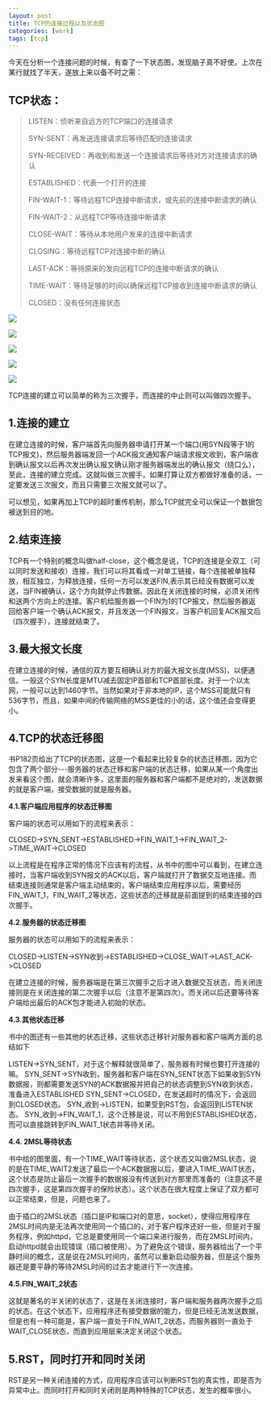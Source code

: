 ```yaml
---
layout: post
title: TCP的连接过程以及状态图
categories: [work]
tags: [tcp]
---
```


今天在分析一个连接问题的时候，有查了一下状态图，发现脑子真不好使。上次在某行就找了半天，遂放上来以备不时之需：

## TCP状态： ##
> 
> LISTEN：侦听来自远方的TCP端口的连接请求
> 
> SYN-SENT：再发送连接请求后等待匹配的连接请求
> 
> SYN-RECEIVED：再收到和发送一个连接请求后等待对方对连接请求的确认
> 
> ESTABLISHED：代表一个打开的连接
> 
> FIN-WAIT-1：等待远程TCP连接中断请求，或先前的连接中断请求的确认
> 
> FIN-WAIT-2：从远程TCP等待连接中断请求
> 
> CLOSE-WAIT：等待从本地用户发来的连接中断请求
> 
> CLOSING：等待远程TCP对连接中断的确认
> 
> LAST-ACK：等待原来的发向远程TCP的连接中断请求的确认
> 
> TIME-WAIT：等待足够的时间以确保远程TCP接收到连接中断请求的确认
> 
> CLOSED：没有任何连接状态

![](https://public.sn2.livefilestore.com/y1p6tKhPvwl2AUNFDA7SKuNfMA0CNogRqKSXgjGLKnKpNb97vOmuPuuqwJmRBIWxDsLJEIS7b6569_mLmD2wG5d2A/2810527642457071166.png?psid=1)

![](https://public.sn2.livefilestore.com/y1pDgbRI9bDAbiL3mEWdZMWRZ9gkDrjPG4peXAWfOHCQ09w8RIHHII6SWG603AI322DphZe4b3awvyaiX2dFawnNQ/641199996948314474.jpg?psid=1)

![](https://public.sn2.livefilestore.com/y1pVL78oivizNsHYNiC2IosokDE4U975XXZWsSQCwhHw-_k9hMGOZbx93H1gTOdXGZ7rbR-d1JUYabvnzTEFMtcqg/641199996948314489.jpg?psid=1)

![](https://public.sn2.livefilestore.com/y1pilxmj94VudPZqG3oP0cYQWkDpnJlQM4eabrevUlvwnohAtr6j1CP92yrH_tk6XLUHyZISCwVPo8iGnaQ6FSvPg/641199996948314512.jpg?psid=1)

![](https://public.sn2.livefilestore.com/y1pYCLFXtdU6VgkWsogdtU1eFeobTsgBoKq-WCYkXqaZL8qtUq-s4zDgGliRdBh34vnsy1t0g-f1FKSAOIM_aJR4g/641199996948314522.jpg?psid=1)

TCP连接的建立可以简单的称为三次握手，而连接的中止则可以叫做四次握手。

## 1.连接的建立 ##
在建立连接的时候，客户端首先向服务器申请打开某一个端口(用SYN段等于1的TCP报文)，然后服务器端发回一个ACK报文通知客户端请求报文收到，客户端收到确认报文以后再次发出确认报文确认刚才服务器端发出的确认报文（绕口么），至此，连接的建立完成。这就叫做三次握手。如果打算让双方都做好准备的话，一定要发送三次报文，而且只需要三次报文就可以了。

可以想见，如果再加上TCP的超时重传机制，那么TCP就完全可以保证一个数据包被送到目的地。

## 2.结束连接 ##
TCP有一个特别的概念叫做half-close，这个概念是说，TCP的连接是全双工（可以同时发送和接收）连接，我们可以将其看成一对单工链接，每个连接被单独释放，相互独立，为释放连接，任何一方可以发送FIN,表示其已经没有数据可以发送，当FIN被确认，这个方向就停止传数据。因此在关闭连接的时候，必须关闭传和送两个方向上的连接。客户机给服务器一个FIN为1的TCP报文，然后服务器返回给客户端一个确认ACK报文，并且发送一个FIN报文，当客户机回复ACK报文后（四次握手），连接就结束了。

## 3.最大报文长度 ##
在建立连接的时候，通信的双方要互相确认对方的最大报文长度(MSS)，以便通信。一般这个SYN长度是MTU减去固定IP首部和TCP首部长度。对于一个以太网，一般可以达到1460字节。当然如果对于非本地的IP，这个MSS可能就只有536字节，而且，如果中间的传输网络的MSS更佳的小的话，这个值还会变得更小。

## 4.TCP的状态迁移图 ##
书P182页给出了TCP的状态图，这是一个看起来比较复杂的状态迁移图，因为它包含了两个部分---服务器的状态迁移和客户端的状态迁移，如果从某一个角度出发来看这个图，就会清晰许多，这里面的服务器和客户端都不是绝对的，发送数据的就是客户端，接受数据的就是服务器。

**4.1.客户端应用程序的状态迁移图**

客户端的状态可以用如下的流程来表示：

CLOSED->SYN_SENT->ESTABLISHED->FIN_WAIT_1->FIN_WAIT_2->TIME_WAIT->CLOSED

以上流程是在程序正常的情况下应该有的流程，从书中的图中可以看到，在建立连接时，当客户端收到SYN报文的ACK以后，客户端就打开了数据交互地连接。而结束连接则通常是客户端主动结束的，客户端结束应用程序以后，需要经历FIN_WAIT_1，FIN_WAIT_2等状态，这些状态的迁移就是前面提到的结束连接的四次握手。

**4.2.服务器的状态迁移图**

服务器的状态可以用如下的流程来表示：

CLOSED->LISTEN->SYN收到->ESTABLISHED->CLOSE_WAIT->LAST_ACK->CLOSED

在建立连接的时候，服务器端是在第三次握手之后才进入数据交互状态，而关闭连接则是在关闭连接的第二次握手以后（注意不是第四次）。而关闭以后还要等待客户端给出最后的ACK包才能进入初始的状态。

**4.3.其他状态迁移**

书中的图还有一些其他的状态迁移，这些状态迁移针对服务器和客户端两方面的总结如下

LISTEN->SYN_SENT，对于这个解释就很简单了，服务器有时候也要打开连接的嘛。
SYN_SENT->SYN收到，服务器和客户端在SYN_SENT状态下如果收到SYN数据报，则都需要发送SYN的ACK数据报并把自己的状态调整到SYN收到状态，准备进入ESTABLISHED
SYN_SENT->CLOSED，在发送超时的情况下，会返回到CLOSED状态。
SYN_收到->LISTEN，如果受到RST包，会返回到LISTEN状态。
SYN_收到->FIN_WAIT_1，这个迁移是说，可以不用到ESTABLISHED状态，而可以直接跳转到FIN_WAIT_1状态并等待关闭。

**4.4. 2MSL等待状态**

书中给的图里面，有一个TIME_WAIT等待状态，这个状态又叫做2MSL状态，说的是在TIME_WAIT2发送了最后一个ACK数据报以后，要进入TIME_WAIT状态，这个状态是防止最后一次握手的数据报没有传送到对方那里而准备的（注意这不是四次握手，这是第四次握手的保险状态）。这个状态在很大程度上保证了双方都可以正常结束，但是，问题也来了。

由于插口的2MSL状态（插口是IP和端口对的意思，socket），使得应用程序在2MSL时间内是无法再次使用同一个插口的，对于客户程序还好一些，但是对于服务程序，例如httpd，它总是要使用同一个端口来进行服务，而在2MSL时间内，启动httpd就会出现错误（插口被使用）。为了避免这个错误，服务器给出了一个平静时间的概念，这是说在2MSL时间内，虽然可以重新启动服务器，但是这个服务器还是要平静的等待2MSL时间的过去才能进行下一次连接。

**4.5.FIN_WAIT_2状态**

这就是著名的半关闭的状态了，这是在关闭连接时，客户端和服务器两次握手之后的状态。在这个状态下，应用程序还有接受数据的能力，但是已经无法发送数据，但是也有一种可能是，客户端一直处于FIN_WAIT_2状态，而服务器则一直处于WAIT_CLOSE状态，而直到应用层来决定关闭这个状态。

## 5.RST，同时打开和同时关闭 ##
RST是另一种关闭连接的方式，应用程序应该可以判断RST包的真实性，即是否为异常中止。而同时打开和同时关闭则是两种特殊的TCP状态，发生的概率很小。








